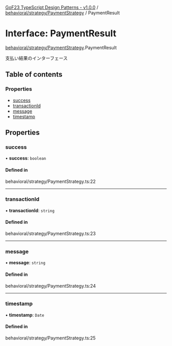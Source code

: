 [GoF23 TypeScript Design Patterns - v1.0.0](../README.md) / [behavioral/strategy/PaymentStrategy](../modules/behavioral_strategy_PaymentStrategy.md) / PaymentResult

# Interface: PaymentResult

[behavioral/strategy/PaymentStrategy](../modules/behavioral_strategy_PaymentStrategy.md).PaymentResult

支払い結果のインターフェース

## Table of contents

### Properties

- [success](behavioral_strategy_PaymentStrategy.PaymentResult.md#success)
- [transactionId](behavioral_strategy_PaymentStrategy.PaymentResult.md#transactionid)
- [message](behavioral_strategy_PaymentStrategy.PaymentResult.md#message)
- [timestamp](behavioral_strategy_PaymentStrategy.PaymentResult.md#timestamp)

## Properties

### success

• **success**: `boolean`

#### Defined in

behavioral/strategy/PaymentStrategy.ts:22

___

### transactionId

• **transactionId**: `string`

#### Defined in

behavioral/strategy/PaymentStrategy.ts:23

___

### message

• **message**: `string`

#### Defined in

behavioral/strategy/PaymentStrategy.ts:24

___

### timestamp

• **timestamp**: `Date`

#### Defined in

behavioral/strategy/PaymentStrategy.ts:25
